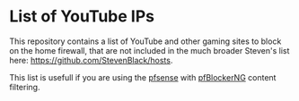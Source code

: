 # List of YouTube IPs

This repository contains a list of YouTube and other gaming sites to block on the home firewall, that are not included in the much broader Steven's list here: https://github.com/StevenBlack/hosts.

This list is usefull if you are using the [pfsense](https://www.pfsense.org/) with [pfBlockerNG](https://docs.netgate.com/pfsense/en/latest/packages/pfblocker.html) content filtering. 
